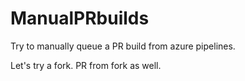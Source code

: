 # ManualPRbuilds

Try to manually queue a PR build from azure pipelines.

Let's try a fork.
PR from fork as well.
